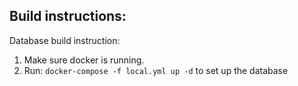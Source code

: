 Build instructions:
-------------------------------------
Database build instruction:
1) Make sure docker is running.
2) Run: `docker-compose -f local.yml up -d` to set up the database
